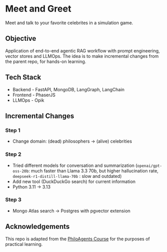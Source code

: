 # Meet and Greet
Meet and talk to your favorite celebrites in a simulation game.

## Objective
Application of end-to-end agentic RAG workflow with prompt engineering, vector stores and LLMOps. The idea is to make incremental changes from the parent repo, for hands-on learning.

## Tech Stack
* Backend - FastAPI, MongoDB, LangGraph, LangChain 
* Frontend - PhaserJS
* LLMOps - Opik

## Incremental Changes
### Step 1
* Change domain: (dead) philosophers -> (alive) celebrities

### Step 2
* Tried different models for conversation and summarization (`openai/gpt-oss-20b`: much faster than Llama 3.3 70b, but higher hallucination rate, `deepseek-r1-distill-llama-70b` : slow and outdated)
* Add new tool (DuckDuckGo search) for current information
* Python 3.11 -> 3.13

### Step 3
* Mongo Atlas search -> Postgres with pgvector extension

## Acknowledgements
This repo is adapted from the [PhiloAgents Course](https://decodingml.substack.com/p/build-your-gaming-simulation-ai-agent) for the purposes of practical learning.
